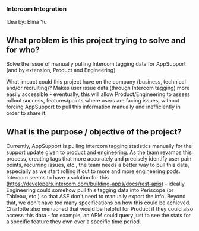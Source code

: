 ### Intercom Integration

Idea by: Elina Yu

## What problem is this project trying to solve and for who?

Solve the issue of manually pulling Intercom tagging data for AppSupport (and by extension, Product and Engineering)

What impact could this project have on the company (business, technical and/or recruiting)?
Makes user issue data (through Intercom tagging) more easily accessible - eventually, this will allow Product/Engineering to assess rollout success, features/points where users are facing issues, without forcing AppSupport to pull this information manually and inefficiently in order to share it.

## What is the purpose / objective of the project?

Currently, AppSupport is pulling intercom tagging statistics manually for the support update given to product and engineering. As the team revamps this process, creating tags that more accurately and precisely identify user pain points, recurring issues, etc., the team needs a better way to pull this data, especially as we start rolling it out to more and more engineering pods. Intercom seems to have a solution for this (https://developers.intercom.com/building-apps/docs/rest-apis) - ideally, Engineering could somehow pull this tagging data into Periscope (or Tableau, etc.) so that ASE don't need to manually export the info. Beyond that, we don't have too many specifications on how this could be achieved. Charlotte also mentioned that would be helpful for Product if they could also access this data - for example, an APM could query just to see the stats for a specific feature they own over a specific time period.
